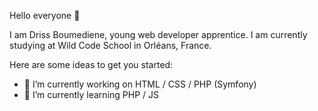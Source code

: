 Hello everyone 👋

I am Driss Boumediene, young web developer apprentice. I am currently studying at Wild Code School in Orléans, France.

Here are some ideas to get you started:

- 🔭 I’m currently working on HTML / CSS / PHP (Symfony)
- 🌱 I’m currently learning PHP / JS
